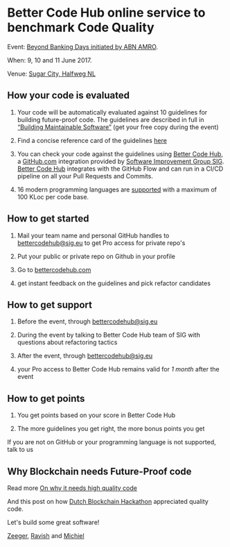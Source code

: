 # Better Code Hub online service to benchmark Code Quality

Event: [Beyond Banking Days initiated by ABN AMRO](https://beyondbanking.nl).

When: 9, 10 and 11 June 2017.

Venue: [Sugar City, Halfweg NL](https://blockchainhackathon.eu/events/hackathon-the-big-weekend)


## How your code is evaluated

1. Your code will be automatically evaluated against 10 guidelines for building future-proof code. The guidelines are described in full in [“Building Maintainable Software”](http://shop.oreilly.com/product/0636920049555.do) (get your free copy during the event)

2. Find a concise reference card of the guidelines [here](https://cdn-images-1.medium.com/max/1200/1*TS-ZTeI7sQS7dy_AlMqSXQ.png)

3. You can check your code against the guidelines using [Better Code Hub](https://github.com/integrations/better-code-hub), a [GitHub.com](https://Github.com) integration provided by [Software Improvement Group SIG](https://www.sig.eu). [Better Code Hub](https://bettercodehub.com) integrates with the GitHub Flow and can run in a CI/CD pipeline on all your Pull Requests and Commits.

4. 16 modern programming languages are [supported](https://bettercodehub.com/docs/configuration-manual) with a maximum of 100 KLoc per code base.


## How to get started

1. Mail your team name and personal GitHub handles to [bettercodehub@sig.eu](mailto:bettercodehub@sig.eu) to get Pro access for private repo's

2. Put your public or private repo on Github in your profile

3. Go to [bettercodehub.com](https://bettercodehub.com) 

4. get instant feedback on the guidelines and pick refactor candidates


## How to get support

1. Before the event, through bettercodehub@sig.eu

2. During the event by talking to Better Code Hub team of SIG with questions about refactoring tactics

3. After the event, through bettercodehub@sig.eu 

4. your Pro access to Better Code Hub remains valid for *1 month* after the event


## How to get points

1. You get points based on your score in Better Code Hub

2. The more guidelines you get right, the more bonus points you get

If you are not on GitHub or your programming language is not supported, talk to us


## Why Blockchain needs Future-Proof code

Read more [On why it needs high quality code ](https://medium.com/@jstvssr/why-blockchain-needs-future-proof-code-cb09b39175e1#.bqfmcig55)

And this post on how [Dutch Blockchain Hackathon](https://dev.to/jstvssr/how-a-hackathon-appreciates-quality-code) appreciated quality code.

Let's build some great software!

[Zeeger](https://github.com/), [Ravish](https://github.com/) and [Michiel](https://github.com/michielcuijpers)

